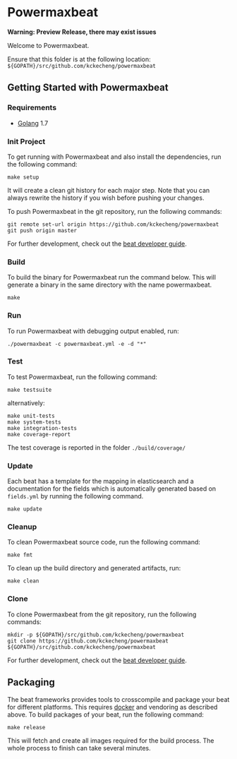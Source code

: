 # Powermaxbeat

**Warning: Preview Release, there may exist issues**

Welcome to Powermaxbeat.

Ensure that this folder is at the following location:
`${GOPATH}/src/github.com/kckecheng/powermaxbeat`

## Getting Started with Powermaxbeat

### Requirements

* [Golang](https://golang.org/dl/) 1.7

### Init Project
To get running with Powermaxbeat and also install the
dependencies, run the following command:

```
make setup
```

It will create a clean git history for each major step. Note that you can always rewrite the history if you wish before pushing your changes.

To push Powermaxbeat in the git repository, run the following commands:

```
git remote set-url origin https://github.com/kckecheng/powermaxbeat
git push origin master
```

For further development, check out the [beat developer guide](https://www.elastic.co/guide/en/beats/libbeat/current/new-beat.html).

### Build

To build the binary for Powermaxbeat run the command below. This will generate a binary
in the same directory with the name powermaxbeat.

```
make
```


### Run

To run Powermaxbeat with debugging output enabled, run:

```
./powermaxbeat -c powermaxbeat.yml -e -d "*"
```


### Test

To test Powermaxbeat, run the following command:

```
make testsuite
```

alternatively:
```
make unit-tests
make system-tests
make integration-tests
make coverage-report
```

The test coverage is reported in the folder `./build/coverage/`

### Update

Each beat has a template for the mapping in elasticsearch and a documentation for the fields
which is automatically generated based on `fields.yml` by running the following command.

```
make update
```


### Cleanup

To clean  Powermaxbeat source code, run the following command:

```
make fmt
```

To clean up the build directory and generated artifacts, run:

```
make clean
```


### Clone

To clone Powermaxbeat from the git repository, run the following commands:

```
mkdir -p ${GOPATH}/src/github.com/kckecheng/powermaxbeat
git clone https://github.com/kckecheng/powermaxbeat ${GOPATH}/src/github.com/kckecheng/powermaxbeat
```


For further development, check out the [beat developer guide](https://www.elastic.co/guide/en/beats/libbeat/current/new-beat.html).


## Packaging

The beat frameworks provides tools to crosscompile and package your beat for different platforms. This requires [docker](https://www.docker.com/) and vendoring as described above. To build packages of your beat, run the following command:

```
make release
```

This will fetch and create all images required for the build process. The whole process to finish can take several minutes.
